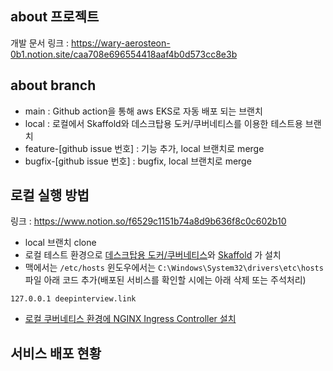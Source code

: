 ## about 프로젝트
개발 문서 링크 : 
<https://wary-aerosteon-0b1.notion.site/caa708e696554418aaf4b0d573cc8e3b>

## about branch
- main : Github action을 통해 aws EKS로 자동 배포 되는 브랜치
- local : 로컬에서 Skaffold와 데스크탑용 도커/쿠버네티스를 이용한 테스트용 브랜치
- feature-[github issue 번호] : 기능 추가, local 브랜치로 merge
- bugfix-[github issue 번호] : bugfix, local 브랜치로 merge

## 로컬 실행 방법
링크 : 
<https://www.notion.so/f6529c1151b74a8d9b636f8c0c602b10>
- local 브랜치  clone
- 로컬 테스트 환경으로 [데스크탑용 도커/쿠버네티스](https://www.docker.com/products/docker-desktop/)와 [Skaffold](https://skaffold.dev/docs/install/) 가 설치
- 맥에서는 `/etc/hosts` 윈도우에서는 `C:\Windows\System32\drivers\etc\hosts` 파일 아래 코드 추가(배포된 서비스를 확인할 시에는 아래  삭제 또는 주석처리)

```
127.0.0.1 deepinterview.link
```

- [로컬 쿠버네티스 환경에 NGINX Ingress Controller 설치](https://kubernetes.github.io/ingress-nginx/deploy/#quick-start)

## 서비스 배포 현황
